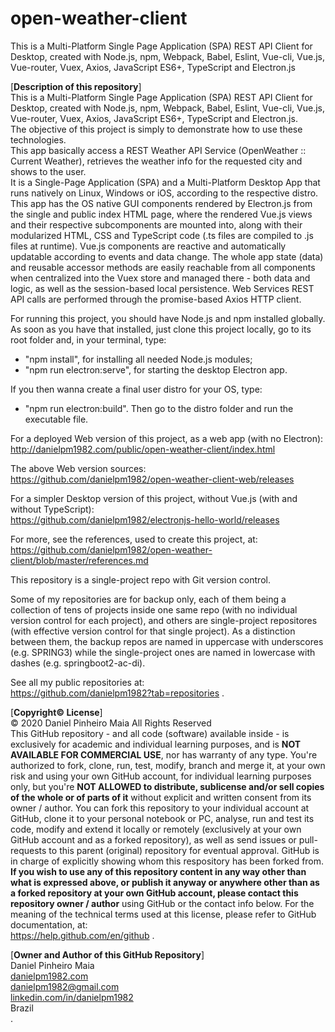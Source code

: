 # open-weather-client
This is a Multi-Platform Single Page Application (SPA) REST API Client for Desktop, created with Node.js, npm, Webpack, Babel, Eslint, Vue-cli, Vue.js, Vue-router, Vuex, Axios, JavaScript ES6+, TypeScript and Electron.js

[**Description of this repository**]<br>
This is a Multi-Platform Single Page Application (SPA) REST API Client for Desktop, created with Node.js, npm, Webpack, Babel, Eslint, Vue-cli, Vue.js, Vue-router, Vuex, Axios, JavaScript ES6+, TypeScript and Electron.js.<br>
The objective of this project is simply to demonstrate how to use these technologies.<br>
This app basically access a REST Weather API Service (OpenWeather :: Current Weather), retrieves the weather info for the requested city and shows to the user.<br>
It is a Single-Page Application (SPA) and a Multi-Platform Desktop App that runs natively on Linux, Windows or iOS, according to the respective distro.<br>
This app has the OS native GUI components rendered by Electron.js from the single and public index HTML page, where the rendered Vue.js views and their respective subcomponents are mounted into, along with their modularized HTML, CSS and TypeScript code (.ts files are compiled to .js files at runtime). Vue.js components are reactive and automatically updatable according to events and data change. The whole app state (data) and reusable accessor methods are easily reachable from all components when centralized into the Vuex store and managed there - both data and logic, as well as the session-based local persistence. Web Services REST API calls are performed through the promise-based Axios HTTP client.<br>

For running this project, you should have Node.js and npm installed globally. As soon as you have that installed, just clone this project locally, go to its root folder and, in your terminal, type:
- "npm install", for installing all needed Node.js modules;
- "npm run electron:serve", for starting the desktop Electron app.

If you then wanna create a final user distro for your OS, type:
- "npm run electron:build". Then go to the distro folder and run the executable file.

For a deployed Web version of this project, as a web app (with no Electron):<br>
http://danielpm1982.com/public/open-weather-client/index.html

The above Web version sources:<br>
https://github.com/danielpm1982/open-weather-client-web/releases

For a simpler Desktop version of this project, without Vue.js (with and without TypeScript):<br>
https://github.com/danielpm1982/electronjs-hello-world/releases

For more, see the references, used to create this project, at:<br>
https://github.com/danielpm1982/open-weather-client/blob/master/references.md

This repository is a single-project repo with Git version control.

Some of my repositories are for backup only, each of them being a collection of tens of projects inside one same repo (with no individual version control for each project), and others are single-project repositores (with effective version control for that single project). As a distinction between them, the backup repos are named in uppercase with underscores (e.g. SPRING3) while the single-project ones are named in lowercase with dashes (e.g. springboot2-ac-di).

See all my public repositories at:<br>
https://github.com/danielpm1982?tab=repositories .

[**Copyright© License**]<br>
© 2020 Daniel Pinheiro Maia All Rights Reserved<br>
This GitHub repository - and all code (software) available inside - is exclusively for academic and individual learning purposes, and is **NOT AVAILABLE FOR COMMERCIAL USE**, nor has warranty of any type. You're authorized to fork, clone, run, test, modify, branch and merge it, at your own risk and using your own GitHub account, for individual learning purposes only, but you're **NOT ALLOWED to distribute, sublicense and/or sell copies of the whole or of parts of it** without explicit and written consent from its owner / author. You can fork this repository to your individual account at GitHub, clone it to your personal notebook or PC, analyse, run and test its code, modify and extend it locally or remotely (exclusively at your own GitHub account and as a forked repository), as well as send issues or pull-requests to this parent (original) repository for eventual approval. GitHub is in charge of explicitly showing whom this respository has been forked from. **If you wish to use any of this repository content in any way other than what is expressed above, or publish it anyway or anywhere other than as a forked repository at your own GitHub account, please contact this repository owner / author** using GitHub or the contact info below. For the meaning of the technical terms used at this license, please refer to GitHub documentation, at: <br> https://help.github.com/en/github .

[**Owner and Author of this GitHub Repository**]<br>
Daniel Pinheiro Maia<br>
[danielpm1982.com](http://www.danielpm1982.com)<br>
danielpm1982@gmail.com<br>
[linkedin.com/in/danielpm1982](https://www.linkedin.com/in/danielpm1982)<br>
Brazil<br>
.

